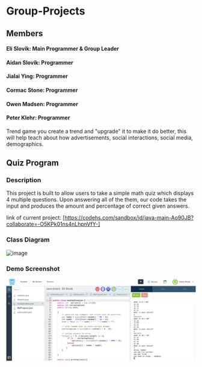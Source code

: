# Group-Projects





## Members
#### Eli Slovik: Main Programmer & Group Leader
#### Aidan Slovik: Programmer
#### Jialai Ying: Programmer
#### Cormac Stone: Programmer
#### Owen Madsen: Programmer
#### Peter Klehr: Programmer



Trend game you create a trend and "upgrade" it to make it do better, this will help teach about how advertisements, social interactions, social media, demographics. 


## Quiz Program
### Description
This project is built to allow users to take a simple math quiz which displays 4 multiple questions. Upon answering all of the them, our code takes the input and produces the amount and percentage of correct given answers.

link of current project:
[https://codehs.com/sandbox/id/java-main-Ao90JB?collaborate=-O5KPk01ns4nLhpnVfY-]

### Class Diagram
![image](https://github.com/user-attachments/assets/42d016b5-a1da-4a9b-926c-2adada20b4b6)

### Demo Screenshot
![image](https://github.com/EliSlovik/Group-Project/blob/main/images%20&%20screenshots/quiz%20demonstration.png?raw=true)
